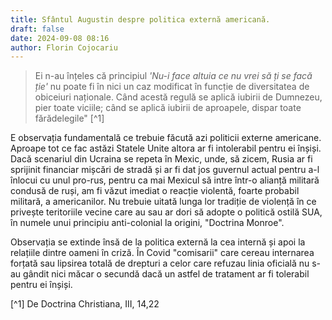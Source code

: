 ```yaml
---
title: Sfântul Augustin despre politica externă americană.
draft: false
date: 2024-09-08 08:16
author: Florin Cojocariu
---
```

 
> Ei n-au înțeles că principiul *'Nu-i face altuia ce nu vrei să ți se facă ție'* nu poate fi în nici un caz modificat în funcție de diversitatea de obiceiuri naționale. Când acestă regulă se aplică iubirii de Dumnezeu, pier toate viciile; când se aplică iubirii de aproapele, dispar toate fărădelegile" [^1]

E observația fundamentală ce trebuie făcută azi politicii externe americane. Aproape tot ce fac astăzi Statele Unite altora ar fi intolerabil pentru ei înșiși. Dacă scenariul din Ucraina se repeta în Mexic, unde, să zicem, Rusia ar fi sprijinit financiar mișcări de stradă și ar fi dat jos guvernul actual pentru a-l înlocui cu unul pro-rus, pentru ca mai Mexicul să intre într-o alianță militară condusă de ruși, am fi văzut imediat o reacție violentă, foarte probabil militară, a americanilor. Nu trebuie uitată lunga lor tradiție de violență în ce privește teritoriile vecine care au sau ar dori să adopte o politică ostilă SUA, în numele unui principiu anti-colonial la origini, "Doctrina Monroe".

Observația se extinde însă de la politica externă la cea internă și apoi la relațiile dintre oameni în criză. În Covid "comisarii" care cereau internarea forțată sau lipsirea totală de drepturi a celor care refuzau linia oficială nu s-au gândit nici măcar o secundă dacă un astfel de tratament  ar fi tolerabil pentru ei înșiși. 


[^1] De Doctrina Christiana, III, 14,22

